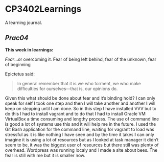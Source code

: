 # CP3402Learnings
A learning  journal.


## *Prac04*

**This week in learnings:**

*Fear*...or overcoming it. Fear of being left behind, fear of the unknown, 
fear of beginning 

Epictetus said:

>In general remember that it is we who torment, 
>we who make difficulties for ourselves—that is, our opinions do.
>
Given this what should be done about fear and it’s binding hold? I can only 
speak for self I took one step and then I will take another and another I 
will keep on stepping until I am done. 
So in this step I have installed VVV but to do this I had to install vagrant 
and to do that I had to install Oracle VM VirtualBox a time consuming and 
lengthy process. The use of command line is good a lot of systems use this 
and it will help me in the future. I used the Git Bash application for the 
command line, waiting for vagrant to load was stressful as it is like 
nothing I have seen and by the time it takes I can only imagine it is 
using a lot of resources but as I looked at task manager it didn’t seem to 
be, it was the biggest user of resources but there still was plenty of 
overhead.
Wordpress was running localy and I made a site about bees. The fear is 
still with me but it is smaller now.


